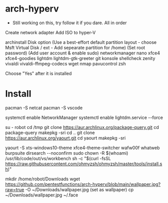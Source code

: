 # arch-hyperv

- Still working on this, try follow it if you dare. All in order

Create network adapter
Add ISO to hyper-V

archinstall
Disk option (Use a best-effort default partition layout - choose Msft Virtual Disk / ext - Add sepearate partition for /home)
(Set root password)
(Add user account & enable sudo)
networkmanager nano xfce4 xfce4-goodies lightdm lightdm-gtk-greeter git konsole shellcheck zenity vivaldi vivaldi-ffmpeg-codecs  wget nmap pavucontrol zsh

Choose "Yes" after it is installed

# Install
pacman -S netcat
pacman -S vscode

systemctl enable NetworkManager
systemctl enable lightdm.service --force

su - robot
cd /tmp
git clone https://aur.archlinux.org/package-query.git
cd package-query
makepkg -sri
cd ..
git clone https://aur.archlinux.org/yaourt.git
cd yaourt
makepkg -sri


yaourt -S xts-windows10-theme xfce4-theme-switcher wafw00f whatweb burpsuite dirsearch --noconfirm
sudo chown -R $(whoami) /usr/lib/code/out/vs/workbench
sh -c "$(curl -fsSL https://raw.githubusercontent.com/ohmyzsh/ohmyzsh/master/tools/install.sh)"

mkdir /home/robot/Downloads
wget https://github.com/pentestfunctions/arch-hyperv/blob/main/wallpaper.jpg?raw=true -O ~/Downloads/wallpaper.jpg
(set as wallpaper)
cp ~/Downloads/wallpaper.jpg ~/.face
